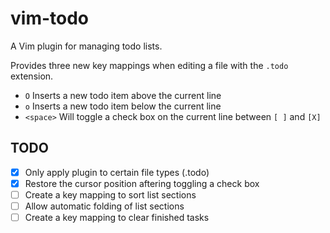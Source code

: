 # vim-todo

A Vim plugin for managing todo lists.

Provides three new key mappings when editing a file with the `.todo` extension.

- `O` Inserts a new todo item above the current line
- `o` Inserts a new todo item below the current line
- `<space>` Will toggle a check box on the current line between `[ ]` and `[X]`

## TODO
- [X] Only apply plugin to certain file types (.todo)
- [X] Restore the cursor position aftering toggling a check box
- [ ] Create a key mapping to sort list sections
- [ ] Allow automatic folding of list sections
- [ ] Create a key mapping to clear finished tasks
